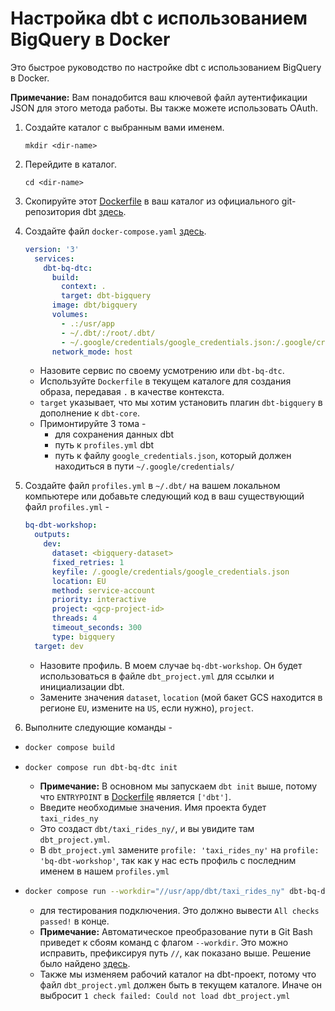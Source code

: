# Настройка dbt с использованием BigQuery в Docker

Это быстрое руководство по настройке dbt с использованием BigQuery в Docker.

**Примечание:** Вам понадобится ваш ключевой файл аутентификации JSON для этого метода работы. Вы также можете использовать OAuth.

1. Создайте каталог с выбранным вами именем.
    ```
    mkdir <dir-name>
    ```
2. Перейдите в каталог.
    ```
    cd <dir-name>
    ```
3. Скопируйте этот [Dockerfile](Dockerfile) в ваш каталог из официального git-репозитория dbt [здесь](https://github.com/dbt-labs/dbt-core/blob/main/docker/Dockerfile).
4. Создайте файл `docker-compose.yaml` [здесь](docker-compose.yaml).
    ```yaml
    version: '3'
      services:
        dbt-bq-dtc:
          build:
            context: .
            target: dbt-bigquery
          image: dbt/bigquery
          volumes:
            - .:/usr/app
            - ~/.dbt/:/root/.dbt/
            - ~/.google/credentials/google_credentials.json:/.google/credentials/google_credentials.json
          network_mode: host
    ```
    - Назовите сервис по своему усмотрению или `dbt-bq-dtc`.
    - Используйте `Dockerfile` в текущем каталоге для создания образа, передавая `.` в качестве контекста.
    - `target` указывает, что мы хотим установить плагин `dbt-bigquery` в дополнение к `dbt-core`.
    - Примонтируйте 3 тома -
        - для сохранения данных dbt
        - путь к `profiles.yml` dbt
        - путь к файлу `google_credentials.json`, который должен находиться в пути `~/.google/credentials/`

5. Создайте файл `profiles.yml` в `~/.dbt/` на вашем локальном компьютере или добавьте следующий код в ваш существующий файл `profiles.yml` - 
    ```yaml
    bq-dbt-workshop:
      outputs:
        dev:
          dataset: <bigquery-dataset>
          fixed_retries: 1
          keyfile: /.google/credentials/google_credentials.json
          location: EU
          method: service-account
          priority: interactive
          project: <gcp-project-id>
          threads: 4
          timeout_seconds: 300
          type: bigquery
      target: dev
    ```
    - Назовите профиль. В моем случае `bq-dbt-workshop`. Он будет использоваться в файле `dbt_project.yml` для ссылки и инициализации dbt.
    - Замените значения `dataset`, `location` (мой бакет GCS находится в регионе `EU`, измените на `US`, если нужно), `project`.
6. Выполните следующие команды -
  - ```bash 
    docker compose build 
    ```
  - ```bash 
    docker compose run dbt-bq-dtc init
    ``` 
    - **Примечание:** В основном мы запускаем `dbt init` выше, потому что `ENTRYPOINT` в [Dockerfile](Dockerfile) является `['dbt']`.
    - Введите необходимые значения. Имя проекта будет `taxi_rides_ny`
    - Это создаст `dbt/taxi_rides_ny/`, и вы увидите там `dbt_project.yml`.
    - В `dbt_project.yml` замените `profile: 'taxi_rides_ny'` на `profile: 'bq-dbt-workshop'`, так как у нас есть профиль с последним именем в нашем `profiles.yml`
  - ```bash
    docker compose run --workdir="//usr/app/dbt/taxi_rides_ny" dbt-bq-dtc debug
     ``` 
    - для тестирования подключения. Это должно вывести `All checks passed!` в конце.
    - **Примечание:** Автоматическое преобразование пути в Git Bash приведет к сбоям команд с флагом `--workdir`. Это можно исправить, префиксируя путь `//`, как показано выше. Решение было найдено [здесь](https://github.com/docker/cli/issues/2204#issuecomment-638993192).
    - Также мы изменяем рабочий каталог на dbt-проект, потому что файл `dbt_project.yml` должен быть в текущем каталоге. Иначе он выбросит `1 check failed: Could not load dbt_project.yml`
